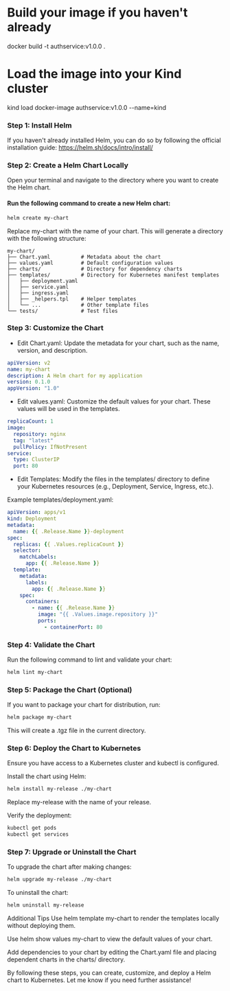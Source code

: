# Build your image if you haven't already
docker build -t authservice:v1.0.0 .

# Load the image into your Kind cluster
kind load docker-image authservice:v1.0.0 --name=kind

### Step 1: Install Helm
If you haven't already installed Helm, you can do so by following the official installation guide:
https://helm.sh/docs/intro/install/

### Step 2: Create a Helm Chart Locally
Open your terminal and navigate to the directory where you want to create the Helm chart.

#### Run the following command to create a new Helm chart:

```bash
helm create my-chart
```
Replace my-chart with the name of your chart. This will generate a directory with the following structure:


```
my-chart/
├── Chart.yaml          # Metadata about the chart
├── values.yaml         # Default configuration values
├── charts/             # Directory for dependency charts
├── templates/          # Directory for Kubernetes manifest templates
│   ├── deployment.yaml
│   ├── service.yaml
│   ├── ingress.yaml
│   ├── _helpers.tpl    # Helper templates
│   └── ...             # Other template files
└── tests/              # Test files
```
### Step 3: Customize the Chart
- Edit Chart.yaml: Update the metadata for your chart, such as the name, version, and description.

```yaml
apiVersion: v2
name: my-chart
description: A Helm chart for my application
version: 0.1.0
appVersion: "1.0"
```
- Edit values.yaml: Customize the default values for your chart. These values will be used in the templates.

```yaml
replicaCount: 1
image:
  repository: nginx
  tag: "latest"
  pullPolicy: IfNotPresent
service:
  type: ClusterIP
  port: 80
```
- Edit Templates: Modify the files in the templates/ directory to define your Kubernetes resources (e.g., Deployment, Service, Ingress, etc.).

Example templates/deployment.yaml:

```yaml
apiVersion: apps/v1
kind: Deployment
metadata:
  name: {{ .Release.Name }}-deployment
spec:
  replicas: {{ .Values.replicaCount }}
  selector:
    matchLabels:
      app: {{ .Release.Name }}
  template:
    metadata:
      labels:
        app: {{ .Release.Name }}
    spec:
      containers:
        - name: {{ .Release.Name }}
          image: "{{ .Values.image.repository }}"
          ports:
            - containerPort: 80
  ```
### Step 4: Validate the Chart
Run the following command to lint and validate your chart:

```bash
helm lint my-chart
```
### Step 5: Package the Chart (Optional)
If you want to package your chart for distribution, run:

```bash
helm package my-chart
```
This will create a .tgz file in the current directory.

### Step 6: Deploy the Chart to Kubernetes
Ensure you have access to a Kubernetes cluster and kubectl is configured.

Install the chart using Helm:

```bash
helm install my-release ./my-chart
```
Replace my-release with the name of your release.

Verify the deployment:

```bash
kubectl get pods
kubectl get services
```
### Step 7: Upgrade or Uninstall the Chart
To upgrade the chart after making changes:

```bash
helm upgrade my-release ./my-chart
```
To uninstall the chart:

```bash
helm uninstall my-release
```
Additional Tips
Use helm template my-chart to render the templates locally without deploying them.

Use helm show values my-chart to view the default values of your chart.

Add dependencies to your chart by editing the Chart.yaml file and placing dependent charts in the charts/ directory.

By following these steps, you can create, customize, and deploy a Helm chart to Kubernetes. Let me know if you need further assistance!